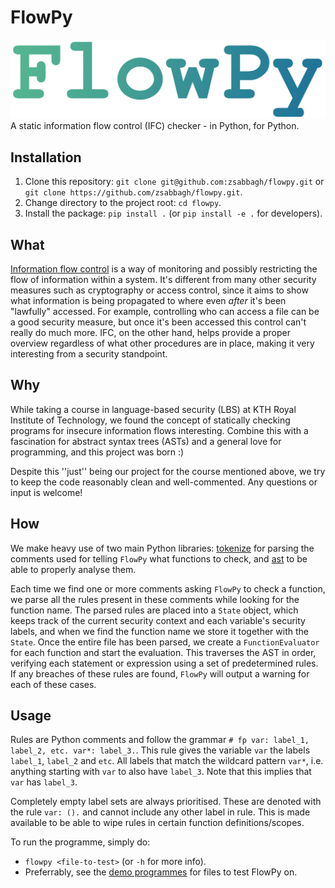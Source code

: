 # FlowPy
![FlowPy](flowpy-colour.png)
A static information flow control (IFC) checker - in Python, for Python.

## Installation
1. Clone this repository: `git clone git@github.com:zsabbagh/flowpy.git` or `git clone https://github.com/zsabbagh/flowpy.git`.
2. Change directory to the project root: `cd flowpy`.
3. Install the package: `pip install .` (or `pip install -e .` for developers).

## What
[Information flow control](https://en.wikipedia.org/wiki/Information_flow_(information_theory)) is a way of monitoring and possibly restricting the flow of information within a system. It's different from many other security measures such as cryptography or access control, since it aims to show what information is being propagated to where even *after* it's been "lawfully" accessed. For example, controlling who can access a file can be a good security measure, but once it's been accessed this control can't really do much more. IFC, on the other hand, helps provide a proper overview regardless of what other procedures are in place, making it very interesting from a security standpoint.

## Why
While taking a course in language-based security (LBS) at KTH Royal Institute of Technology, we found the concept of statically checking programs for insecure information flows interesting. Combine this with a fascination for abstract syntax trees (ASTs) and a general love for programming, and this project was born :)

Despite this ''just'' being our project for the course mentioned above, we try to keep the code reasonably clean and well-commented. Any questions or input is welcome!

## How
We make heavy use of two main Python libraries: [tokenize](https://docs.python.org/3/library/tokenize.html) for parsing the comments used for telling `FlowPy` what functions to check, and [ast](https://docs.python.org/3/library/ast.html) to be able to properly analyse them.

Each time we find one or more comments asking `FlowPy` to check a function, we parse all the rules present in these comments while looking for the function name. The parsed rules are placed into a `State` object, which keeps track of the current security context and each variable's security labels, and when we find the function name we store it together with the `State`. Once the entire file has been parsed, we create a `FunctionEvaluator` for each function and start the evaluation. This traverses the AST in order, verifying each statement or expression using a set of predetermined rules. If any breaches of these rules are found, `FlowPy` will output a warning for each of these cases.

## Usage

Rules are Python comments and follow the grammar `# fp var: label_1, label_2, etc. var*: label_3.`.
This rule gives the variable `var` the labels `label_1`, `label_2` and `etc`.
All labels that match the wildcard pattern `var*`, i.e. anything starting with `var` to also have `label_3`.
Note that this implies that `var` has `label_3`.

Completely empty label sets are always prioritised.
These are denoted with the rule `var: ().` and cannot include any other label in rule.
This is made available to be able to wipe rules in certain function definitions/scopes.

To run the programme, simply do:

- `flowpy <file-to-test>` (or `-h` for more info).
- Preferrably, see the [demo programmes](./demo_inputs) for files to test FlowPy on.